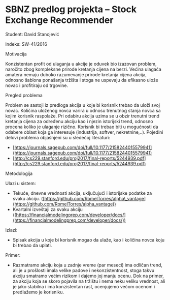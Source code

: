 # SBNZ predlog projekta – Stock Exchange Recommender

Student: David Stanojević

Indeks: SW-41/2016

Motivacija

Konzistentan profit od ulaganja u akcije je oduvek bio izazovan problem, naročito zbog kompleksne prirode kretanja cijena na berzi. Većina ulagača amatera nemaju duboko razumevanje prirode kretanja cijena akcija, odnosno šablona ponašanja tržišta i stoga ne uspevaju da efikasno ulože novac i profitiraju od trgovine.

Pregled problema

Problem se sastoji iz predloga akcija u koje bi korisnik trebao da uloži svoj novac. Količina uloženog novca varira u odnosu trenutnog stanja novca sa kojim korisnik raspolaže. Pri odabiru akcija uzima se u obzir trenutni trend kretanja cijena za određenu akciju kao i njezin istorijski trend, odnosno procena koliko je ulaganje rizično. Korisnik bi trebao biti u mogućnosti da odabere oblast koja ga interesuje (industrija, softver, nekretnine,..). Pojedini delovi problema objašnjeni su u sledećoj literaturi:

- [https://journals.sagepub.com/doi/full/10.1177/2158244015579941](https://journals.sagepub.com/doi/full/10.1177/2158244015579941)
- [http://cs229.stanford.edu/proj2017/final-reports/5244939.pdf](http://cs229.stanford.edu/proj2017/final-reports/5244939.pdf)

Metodologija

Ulazi u sistem:

- Tekuće, dnevne vrednosti akcija, uključujući i istorijske podatke za svaku akciju. ([https://github.com/RomelTorres/alpha\_vantage](https://github.com/RomelTorres/alpha_vantage))
- Kvartalni izveštaji za svaku akciju ([https://financialmodelingprep.com/developer/docs/](https://financialmodelingprep.com/developer/docs/))

Izlazi:

- Spisak akcija u koje bi korisnik mogao da ulaže, kao i količina novca koju bi trebao da uplati.

Primer:

- Razmatramo akciju koja u zadnje vreme (par meseci) ima odličan trend, ali je u prošlosti imala velike padove i nekonzistentnost, stoga takvu akciju smatramo većim rizikom i dajemo joj manju ocenu. Dok na primer, za akciju koja se skoro pojavila na tržištu i nema neku veliku vrednost, ali je jako stabilna i ima konzistentan rast, ocenjujemo većom ocenom i predlažemo je korisniku.